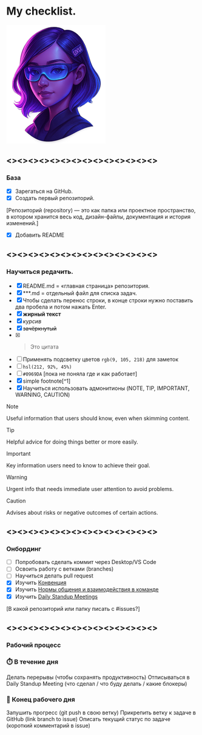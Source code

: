# My checklist.  



![My avatar](./My_avatar.png)



## <><><><><><><><><><><><><><>  
### База  


- [x] Зарегаться на GitHub.  
- [x] Создать первый репозиторий.
  
[Репозиторий (repository) — это как папка или проектное пространство,   
в котором хранится весь код, дизайн-файлы, документация и история изменений.]  

- [x] Добавить README

## <><><><><><><><><><><><><><>  
### Научиться редачить.  

- [x] README.md = «главная страница» репозитория.  
- [x] ***.md = отдельный файл для списка задач.  
- [x] Чтобы сделать перенос строки, в конце строки нужно поставить два пробела и потом нажать Enter.  
- [x] **жирный текст**    
- [x] *курсив*    
- [x] ~~зачёркнутый~~  
- [x] > Это цитата
- [ ] Применять подсветку цветов `rgb(9, 105, 218)` для заметок
- [ ] `hsl(212, 92%, 45%)`
- [ ] `#0969DA` [пока не поняла где и как работает]
- [x] simple footnote[^1]
- [x] Научиться использовать адмонитионы (NOTE, TIP, IMPORTANT, WARNING, CAUTION)  

> [!NOTE]
> Useful information that users should know, even when skimming content.

> [!TIP]
> Helpful advice for doing things better or more easily.

> [!IMPORTANT]
> Key information users need to know to achieve their goal.

> [!WARNING]
> Urgent info that needs immediate user attention to avoid problems.

> [!CAUTION]
> Advises about risks or negative outcomes of certain actions.

## <><><><><><><><><><><><><><>  
### Онбординг  

- [ ] Попробовать сделать коммит через Desktop/VS Code
- [ ] Освоить работу с ветками (branches)
- [ ] Научиться делать pull request
- [x] Изучить [Конвенция](https://github.com/atls/convention/wiki)
- [x] Изучить [Нормы общения и взаимодействия в команде](https://github.com/atls/convention/wiki/%D0%9D%D0%BE%D1%80%D0%BC%D1%8B-%D0%BE%D0%B1%D1%89%D0%B5%D0%BD%D0%B8%D1%8F-%D0%B8-%D0%B2%D0%B7%D0%B0%D0%B8%D0%BC%D0%BE%D0%B4%D0%B5%D0%B9%D1%81%D1%82%D0%B2%D0%B8%D1%8F-%D0%B2-%D0%BA%D0%BE%D0%BC%D0%B0%D0%BD%D0%B4%D0%B5)
- [x] Изучить [Daily Standup Meetings](https://github.com/atls/dsm/blob/master/README.md)

[В какой репозиторий или папку писать с #issues?]  

## <><><><><><><><><><><><><><>  
### Рабочий процесс  
  

### ⏱️ В течение дня   

Делать перерывы (чтобы сохранять продуктивность)
Отписываться в Daily Standup Meeting (что сделал / что буду делать / какие блокеры)  

### 📌 Конец рабочего дня

Запушить прогресс (git push в свою ветку)
Прикрепить ветку к задаче в GitHub (link branch to issue)
Описать текущий статус по задаче (короткий комментарий в issue)
























